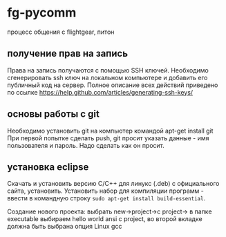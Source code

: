 # fg-pycomm
процесс общения с flightgear, питон
## получение прав на запись
Права на запись получаются с помощью SSH ключей. Необходимо сгенерировать ssh ключ на локальном компьютере и добавить его публичный код на сервер. Полное описание всех действий приведено по ссылке https://help.github.com/articles/generating-ssh-keys/

## основы работы с git
Необходимо установить git на компьютер командой apt-get install git
При первой попытке сделать push, git просит указать данные - имя пользователя и пароль. Надо сделать как он просит.

## установка eclipse
Скачать и установить версию C/C++ для линукс (.deb) с официального сайта, установить.
Установить набор для компиляции программ - ввести в командную строку `sudo apt-get install build-essential`.

Создание нового проекта: выбрать new->project->c project-> в папке executable выбираем hello world ansi c project, во второй вкладке должна быть выбрана опция Linux gcc
